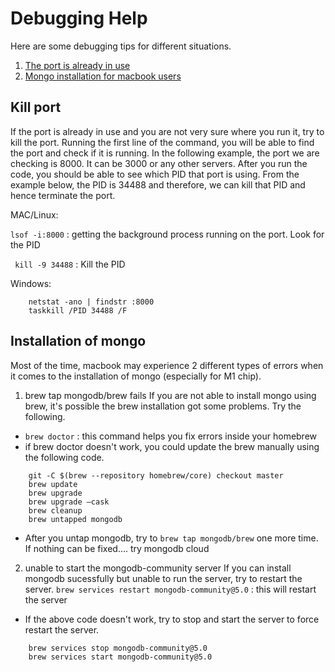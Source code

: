 # Debugging Help
Here are some debugging tips for different situations. 
1. [The port is already in use](#kill-port)
2. [Mongo installation for macbook users](#installation-of-mongo)


## Kill port
If the port is already in use and you are not very sure where you run it, try to kill the port. Running the first line of the command, you will be able to find the port and check if it is running. In the following example, the port we are checking is 8000. It can be 3000 or any other servers. After you run the code, you should be able to see which PID that port is using. From the example below, the PID is 34488 and therefore, we can kill that PID and hence terminate the port. 

MAC/Linux: 

```lsof -i:8000```  :  getting the background process running on the port. Look for the PID

``` kill -9 34488```  : Kill the PID


Windows:
```
    netstat -ano | findstr :8000
    taskkill /PID 34488 /F
```

## Installation of mongo
Most of the time, macbook may experience 2 different types of errors when it comes to the installation of mongo (especially for M1 chip). 
1. brew tap mongodb/brew fails
If you are not able to install mongo using brew, it's possible the brew installation got some problems. Try the following. 
- ``` brew doctor ``` : this command helps you fix errors inside your homebrew
- if brew doctor doesn't work, you could update the brew manually using the following code. 

```
    git -C $(brew --repository homebrew/core) checkout master
    brew update
    brew upgrade
    brew upgrade —cask
    brew cleanup
    brew untapped mongodb
```

- After you untap mongodb, try to ```brew tap mongodb/brew``` one more time. If nothing can be fixed.... try mongodb cloud

2. unable to start the mongodb-community server
If you can install mongodb sucessfully but unable to run the server, try to restart the server. 
```brew services restart mongodb-community@5.0``` : this will restart the server

- If the above code doesn't work, try to stop and start the server to force restart the server. 

```
    brew services stop mongodb-community@5.0
    brew services start mongodb-community@5.0
```
